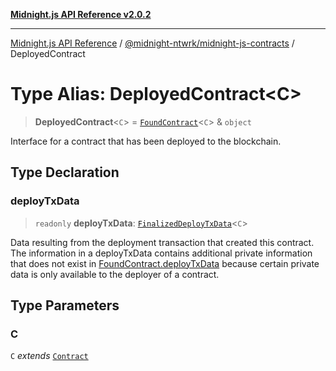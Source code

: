 [**Midnight.js API Reference v2.0.2**](../../../README.md)

***

[Midnight.js API Reference](../../../packages.md) / [@midnight-ntwrk/midnight-js-contracts](../README.md) / DeployedContract

# Type Alias: DeployedContract\<C\>

> **DeployedContract**\<`C`\> = [`FoundContract`](FoundContract.md)\<`C`\> & `object`

Interface for a contract that has been deployed to the blockchain.

## Type Declaration

### deployTxData

> `readonly` **deployTxData**: [`FinalizedDeployTxData`](FinalizedDeployTxData.md)\<`C`\>

Data resulting from the deployment transaction that created this contract. The information in a
deployTxData contains additional private information that does not
exist in [FoundContract.deployTxData](FoundContract.md#deploytxdata) because certain private data is only available to
the deployer of a contract.

## Type Parameters

### C

`C` *extends* [`Contract`](../../midnight-js-types/interfaces/Contract.md)
